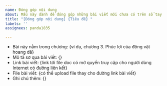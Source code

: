 ```yaml
---
name: Đóng góp nội dung
about: Mẫu này dành để đóng góp những bài viết mới chưa có trên sổ tay. Chỉnh sửa những phần trong dấu {}.
title: "[Đóng góp nội dung] {Tiêu đề} "
labels: ''
assignees: panda1835

---
```


- Bài này nằm trong chương: {ví dụ, chương 3. Phúc lợi của động vật hoang dã}
- Mô tả sơ qua bài viết: {}
- Link bài viết: {link tới file doc có mở quyền truy cập cho người dùng Internet có đường liên kết}
- File bài viết: {có thể upload file thay cho đường link bài viết}
- Ghi chú thêm: {}
